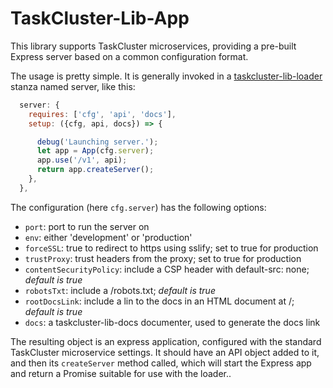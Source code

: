 TaskCluster-Lib-App
===================

This library supports TaskCluster microservices, providing a pre-built Express
server based on a common configuration format.

The usage is pretty simple.  It is generally invoked in a
[taskcluster-lib-loader](https://github.com/taskcluster/taskcluster-lib-loader)
stanza named server, like this:

```js
  server: {
    requires: ['cfg', 'api', 'docs'],
    setup: ({cfg, api, docs}) => {

      debug('Launching server.');
      let app = App(cfg.server);
      app.use('/v1', api);
      return app.createServer();
    },
  },
```

The configuration (here `cfg.server`) has the following options:

 * `port`: port to run the server on
 * `env`: either 'development' or 'production'
 * `forceSSL`: true to redirect to https using sslify; set to true for production
 * `trustProxy`: trust headers from the proxy; set to true for production
 * `contentSecurityPolicy`: include a CSP header with default-src: none; *default is true*
 * `robotsTxt`: include a /robots.txt; *default is true*
 * `rootDocsLink`: include a lin to the docs in an HTML document at /; *default is true*
 * `docs`: a taskcluster-lib-docs documenter, used to generate the docs link

The resulting object is an express application, configured with the standard
TaskCluster microservice settings.  It should have an API object added to it,
and then its `createServer` method called, which will start the Express app and
return a Promise suitable for use with the loader..
